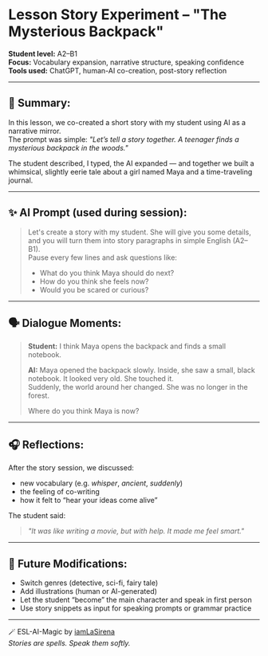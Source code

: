 # Lesson Story Experiment – "The Mysterious Backpack"

**Student level:** A2–B1  
**Focus:** Vocabulary expansion, narrative structure, speaking confidence  
**Tools used:** ChatGPT, human-AI co-creation, post-story reflection

---

## 🧶 Summary:

In this lesson, we co-created a short story with my student using AI as a narrative mirror.  
The prompt was simple: *"Let’s tell a story together. A teenager finds a mysterious backpack in the woods."*

The student described, I typed, the AI expanded — and together we built a whimsical, slightly eerie tale about a girl named Maya and a time-traveling journal.

---

## ✨ AI Prompt (used during session):

> Let's create a story with my student. She will give you some details, and you will turn them into story paragraphs in simple English (A2–B1).  
> Pause every few lines and ask questions like:  
> - What do you think Maya should do next?  
> - How do you think she feels now?  
> - Would you be scared or curious?

---

## 🗣️ Dialogue Moments:

> **Student:** I think Maya opens the backpack and finds a small notebook.  
>  
> **AI:** Maya opened the backpack slowly. Inside, she saw a small, black notebook. It looked very old. She touched it.  
> Suddenly, the world around her changed. She was no longer in the forest.  
>  
> Where do you think Maya is now?

---

## 🎧 Reflections:

After the story session, we discussed:
- new vocabulary (e.g. *whisper*, *ancient*, *suddenly*)  
- the feeling of co-writing  
- how it felt to “hear your ideas come alive”

The student said:  
> *"It was like writing a movie, but with help. It made me feel smart."*

---

## 🔁 Future Modifications:
- Switch genres (detective, sci-fi, fairy tale)  
- Add illustrations (human or AI-generated)  
- Let the student “become” the main character and speak in first person  
- Use story snippets as input for speaking prompts or grammar practice

---

🪄 ESL-AI-Magic by [iamLaSirena](https://github.com/iamLaSirena)  
*Stories are spells. Speak them softly.*

